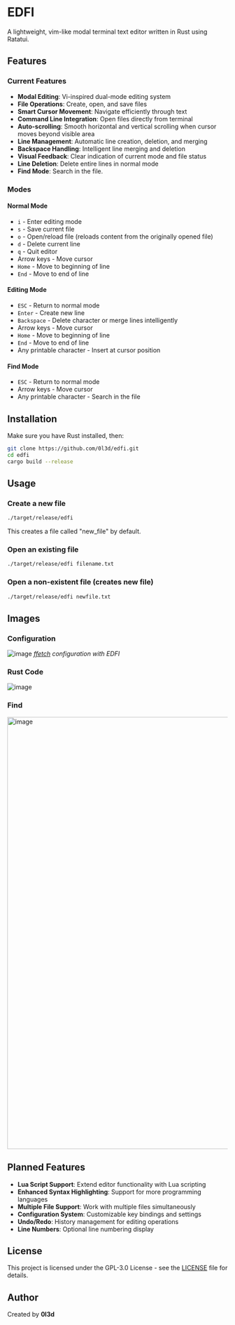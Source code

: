 # EDFI

A lightweight, vim-like modal terminal text editor written in Rust using Ratatui.

## Features

### Current Features

- **Modal Editing**: Vi-inspired dual-mode editing system
- **File Operations**: Create, open, and save files
- **Smart Cursor Movement**: Navigate efficiently through text
- **Command Line Integration**: Open files directly from terminal
- **Auto-scrolling**: Smooth horizontal and vertical scrolling when cursor moves beyond visible area
- **Line Management**: Automatic line creation, deletion, and merging
- **Backspace Handling**: Intelligent line merging and deletion
- **Visual Feedback**: Clear indication of current mode and file status
- **Line Deletion**: Delete entire lines in normal mode
- **Find Mode**: Search in the file.

### Modes

#### Normal Mode

- `i` - Enter editing mode
- `s` - Save current file
- `o` - Open/reload file (reloads content from the originally opened file)
- `d` - Delete current line
- `q` - Quit editor
- Arrow keys - Move cursor
- `Home` - Move to beginning of line
- `End` - Move to end of line

#### Editing Mode

- `ESC` - Return to normal mode
- `Enter` - Create new line
- `Backspace` - Delete character or merge lines intelligently
- Arrow keys - Move cursor
- `Home` - Move to beginning of line
- `End` - Move to end of line
- Any printable character - Insert at cursor position

#### Find Mode

- `ESC` - Return to normal mode
- Arrow keys - Move cursor
- Any printable character - Search in the file

## Installation

Make sure you have Rust installed, then:

```bash
git clone https://github.com/0l3d/edfi.git
cd edfi
cargo build --release
```

## Usage

### Create a new file

```bash
./target/release/edfi
```

This creates a file called "new_file" by default.

### Open an existing file

```bash
./target/release/edfi filename.txt
```

### Open a non-existent file (creates new file)

```bash
./target/release/edfi newfile.txt
```

## Images

### Configuration

![image](https://github.com/user-attachments/assets/045df880-4f64-4c44-94cd-b9ab68a0c39e)
_[ffetch](https://github.com/0l3d/ffetch) configuration with EDFI_

### Rust Code

![image](https://github.com/user-attachments/assets/30d39b31-6844-448b-bd3d-5b377ee8e529)

### Find

<img width="931" height="985" alt="image" src="https://github.com/user-attachments/assets/a587c1b6-3164-4980-a5df-81294e0e8cc2" />

## Planned Features

- **Lua Script Support**: Extend editor functionality with Lua scripting
- **Enhanced Syntax Highlighting**: Support for more programming languages
- **Multiple File Support**: Work with multiple files simultaneously
- **Configuration System**: Customizable key bindings and settings
- **Undo/Redo**: History management for editing operations
- **Line Numbers**: Optional line numbering display

## License

This project is licensed under the GPL-3.0 License - see the [LICENSE](LICENSE.md) file for details.

## Author

Created by **0l3d**
